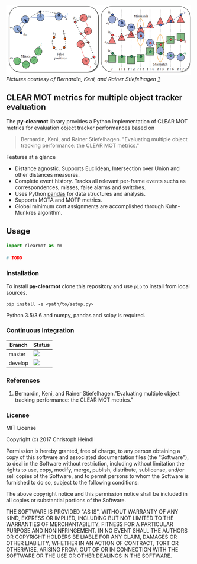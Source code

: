 
![](etc/mot.png)<br/>
*Pictures courtesy of Bernardin, Keni, and Rainer Stiefelhagen [1](#1)*

## CLEAR MOT metrics for multiple object tracker evaluation

The **py-clearmot** library provides a Python implementation of CLEAR MOT metrics for evaluation object tracker performances based on 

> Bernardin, Keni, and Rainer Stiefelhagen.
> "Evaluating multiple object tracking performance: the CLEAR MOT metrics." 

Features at a glance
- Distance agnostic. Supports Euclidean, Intersection over Union and other distances measures.
- Complete event history. Tracks all relevant per-frame events suchs as correspondences, misses, false alarms and switches. 
- Uses Python [pandas][pandas] for data structures and analysis.
- Supports MOTA and MOTP metrics.
- Global minimum cost assignments are accomplished through Kuhn-Munkres algorithm.

## Usage

```python
import clearmot as cm

# TODO
```

### Installation
To install **py-clearmot** clone this repository and use `pip` to install
from local sources.

```
pip install -e <path/to/setup.py>
```

Python 3.5/3.6 and numpy, pandas and scipy is required.

### Continuous Integration

Branch  | Status
------- | ------
master  | ![](https://travis-ci.org/cheind/py-clearmot.svg?branch=master)
develop | ![](https://travis-ci.org/cheind/py-clearmot.svg?branch=develop)

### References
<a name="1"></a>
1. Bernardin, Keni, and Rainer Stiefelhagen."Evaluating multiple object tracking performance: the CLEAR MOT metrics." 

### License
MIT License

Copyright (c) 2017 Christoph Heindl

Permission is hereby granted, free of charge, to any person obtaining a copy
of this software and associated documentation files (the "Software"), to deal
in the Software without restriction, including without limitation the rights
to use, copy, modify, merge, publish, distribute, sublicense, and/or sell
copies of the Software, and to permit persons to whom the Software is
furnished to do so, subject to the following conditions:

The above copyright notice and this permission notice shall be included in all
copies or substantial portions of the Software.

THE SOFTWARE IS PROVIDED "AS IS", WITHOUT WARRANTY OF ANY KIND, EXPRESS OR
IMPLIED, INCLUDING BUT NOT LIMITED TO THE WARRANTIES OF MERCHANTABILITY,
FITNESS FOR A PARTICULAR PURPOSE AND NONINFRINGEMENT. IN NO EVENT SHALL THE
AUTHORS OR COPYRIGHT HOLDERS BE LIABLE FOR ANY CLAIM, DAMAGES OR OTHER
LIABILITY, WHETHER IN AN ACTION OF CONTRACT, TORT OR OTHERWISE, ARISING FROM,
OUT OF OR IN CONNECTION WITH THE SOFTWARE OR THE USE OR OTHER DEALINGS IN THE
SOFTWARE.



[Pandas]: http://pandas.pydata.org/
